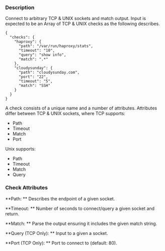 ### Description

Connect to arbitrary TCP & UNIX sockets and match output. Input is expected to be an Array of TCP & UNIX checks as the following describes.


```
{                                                                                                                                      
  "checks": {                                                                                                                          
    "haproxy": {                                                                                                                        
      "path": "/var/run/haproxy/stats",                                                                                                
      "timeout": "10",                                                                                                              
      "query": "show info",                                                                                                            
      "match": ".*"                                                                                                                    
    },                                                                                                                                 
    "cloudysunday": {                                                                                                                  
      "path": "cloudysunday.com",                                                                                                      
      "port": "22",                                                                                                                    
      "timeout": "5",                                                                                                                  
      "match": "SSH"                                                                                                                   
    }                                                                                                                                  
  }                                                                                                                                    
}
```

A check consists of a unique name and a number of attributes. Attributes differ between TCP & UNIX sockets, where TCP supports:

* Path
* Timeout
* Match
* Port


Unix supports:

* Path
* Timeout
* Match
* Query

### Check Attributes


**Path: ** Describes the endpoint of a given socket.

**Timeout: ** Number of seconds to connect/query a given socket and return.

**Match: ** Parse the output ensuring it includes the given match string. 

**Query (TCP Only): ** Input to a given a socket.

**Port (TCP Only): ** Port to connect to (default: 80). 
